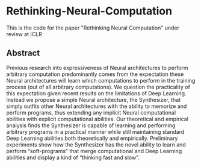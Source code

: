 # Rethinking-Neural-Computation
This is the code for the paper "Rethinking Neural Computation" under review at ICLR

## Abstract

Previous research into expressiveness of Neural architectures to perform arbitrary computation predominantly comes from the expectation these Neural architectures will learn which computations to perform in the training process (out of all arbitrary computations). We question the practicality of this expectation given recent results on the limitations of Deep Learning. Instead we propose a simple Neural architecture, the Synthesizer, that simply outfits other Neural architectures with the ability to memorize and perform programs, thus extending any implicit Neural computational abilities with explicit computational abilities. Our theoretical and empirical analysis finds the Synthesizer is capable of learning and performing arbitrary programs in a practical manner while still maintaining standard Deep Learning abilities both theoretically and empirically. Preliminary experiments show how the Synthesizer has the novel ability to learn and perform “soft-programs” that merge computational and Deep Learning abilities and display a kind of “thinking fast and slow”.
